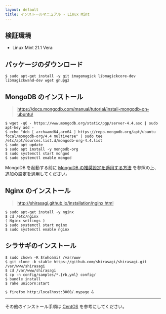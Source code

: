 ```yaml
---
layout: default
title: インストールマニュアル - Linux Mint
---
```


## 検証環境

- Linux Mint 21.1 Vera

## パッケージのダウンロード

```
$ sudo apt-get install -y git imagemagick libmagickcore-dev libmagickwand-dev wget gnupg2
```

## MongoDB のインストール

> https://docs.mongodb.com/manual/tutorial/install-mongodb-on-ubuntu/

```
$ wget -qO - https://www.mongodb.org/static/pgp/server-4.4.asc | sudo apt-key add -
$ echo "deb [ arch=amd64,arm64 ] https://repo.mongodb.org/apt/ubuntu focal/mongodb-org/4.4 multiverse" | sudo tee /etc/apt/sources.list.d/mongodb-org-4.4.list
$ sudo apt update
$ sudo apt install -y mongodb-org
$ sudo systemctl start mongod
$ sudo systemctl enable mongod
```

MongoDB を起動する前に [MongoDB の推奨設定を適用する方法](/installation/mongodb-settings.html) を参照の上、追加の設定を適用してください。

## Nginx のインストール

> http://shirasagi.github.io/installation/nginx.html

```
$ sudo apt-get install -y nginx
$ cd /etc/nginx
( Nginx settings )
$ sudo systemctl start nginx
$ sudo systemctl enable nginx
```

## シラサギのインストール

```
$ sudo chown -R $(whoami) /var/www
$ git clone -b stable https://github.com/shirasagi/shirasagi.git /var/www/shirasagi
$ cd /var/www/shirasagi
$ cp -n config/samples/*.{rb,yml} config/
$ bundle install
$ rake unicorn:start

$ firefox http:/localhost:3000/.mypage &
```

---

その他のインストール手順は [CentOS](manual.html) を参考にしてください。
